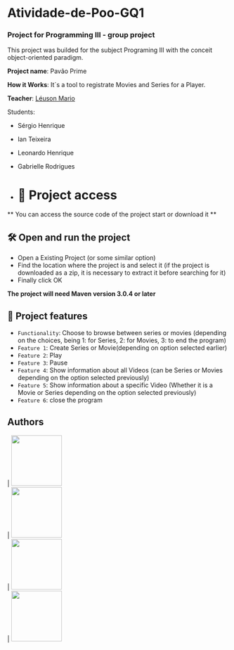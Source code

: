 # Atividade-de-Poo-GQ1
### Project for Programming III - group project

This project was builded for the subject Programing III with the conceit object-oriented paradigm.

**Project name**: Pavão Prime 

**How it Works**: It`s a tool to registrate Movies and Series for a Player.

**Teacher**: [Léuson Mario](https://github.com/leusonmario)


Students:

+ Sérgio Henrique

+ Ian Teixeira

+ Leonardo Henrique 

+ Gabrielle Rodrigues

+ # 📁 Project access

** You can access the source code of the project start or download it **

## 🛠️ Open and run the project

  + Open a Existing Project (or some similar option) 
  + Find the location where the project is and select it (if the project is downloaded as a zip, it is necessary to extract it before searching for it) 
  + Finally click OK
   
**The project will need Maven version 3.0.4 or later**

## :hammer: Project features

- `Functionality`: Choose to browse between series or movies (depending on the choices, being 1: for Series, 2: for Movies, 3: to end the program)
- `Feature 1`: Create Series or Movie(depending on option selected earlier)
- `Feature 2`: Play
- `Feature 3`: Pause
- `Feature 4`: Show information about all Videos (can be Series or Movies depending on the option selected previously)
- `Feature 5`: Show information about a specific Video (Whether it is a Movie or Series depending on the option selected previously)
- `Feature 6`: close the program


## Authors

| [<img src="https://avatars.githubusercontent.com/u/87093107?v=4" width=115><br>](https://github.com/SergioCastro02) | [<img src="https://avatars.githubusercontent.com/u/73626380?v=4" width=115><br>](https://github.com/gabrielle-1) | [<img src="https://avatars.githubusercontent.com/u/93344968?v=4" width=115><br>](https://github.com/iTX03) | [<img src="https://avatars.githubusercontent.com/u/65732514?v=4" width=115><br>](https://github.com/leohcavalcanti) 



